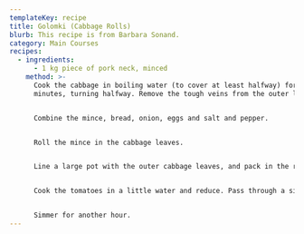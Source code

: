 ```yaml
---
templateKey: recipe
title: Golomki (Cabbage Rolls)
blurb: This recipe is from Barbara Sonand.
category: Main Courses
recipes:
  - ingredients:
      - 1 kg piece of pork neck, minced
    method: >-
      Cook the cabbage in boiling water (to cover at least halfway) for 15
      minutes, turning halfway. Remove the tough veins from the outer leaves.


      Combine the mince, bread, onion, eggs and salt and pepper.


      Roll the mince in the cabbage leaves.


      Line a large pot with the outer cabbage leaves, and pack in the rolls. Add bay leaf, allspice, a little salt and pepper and cover with water. Simmer gently for about 1/2 an hour.


      Cook the tomatoes in a little water and reduce. Pass through a sieve and add to the rolls. Sugar to taste.


      Simmer for another hour.
---
```

